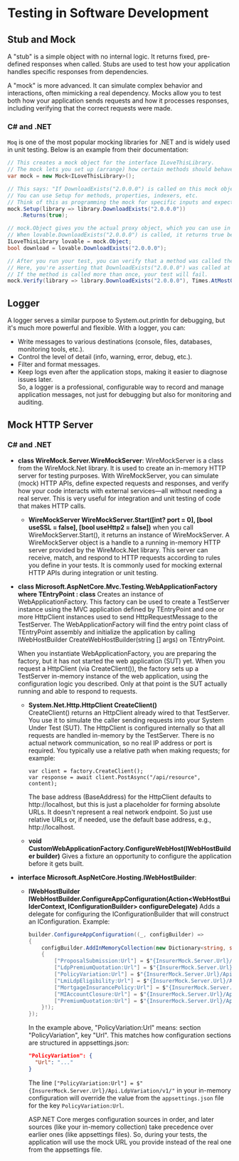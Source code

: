 # Testing in Software Development
## Stub and Mock
A "stub" is a simple object with no internal logic. It returns fixed, pre-defined responses when called. Stubs are used to test how your application handles specific responses from dependencies.

A "mock" is more advanced. It can simulate complex behavior and interactions, often mimicking a real dependency. Mocks allow you to test both how your application sends requests and how it processes responses, including verifying that the correct requests were made.

### C# and .NET
`Moq` is one of the most popular mocking libraries for .NET and is widely used in unit testing. Below is an example from their documentation:

```csharp
// This creates a mock object for the interface ILoveThisLibrary.
// The mock lets you set up (arrange) how certain methods should behave.
var mock = new Mock<ILoveThisLibrary>();

// This says: "If DownloadExists("2.0.0.0") is called on this mock object, return true."
// You can use Setup for methods, properties, indexers, etc.
// Think of this as programming the mock for specific inputs and expected outputs.
mock.Setup(library => library.DownloadExists("2.0.0.0"))
    .Returns(true);

// mock.Object gives you the actual proxy object, which you can use in your code just like an ordinary implementation of ILoveThisLibrary.
// When lovable.DownloadExists("2.0.0.0") is called, it returns true because of your setup.
ILoveThisLibrary lovable = mock.Object;
bool download = lovable.DownloadExists("2.0.0.0");

// After you run your test, you can verify that a method was called the way you expect.
// Here, you're asserting that DownloadExists("2.0.0.0") was called at most once on this mock object.
// If the method is called more than once, your test will fail.
mock.Verify(library => library.DownloadExists("2.0.0.0"), Times.AtMostOnce());
```

## Logger
A logger serves a similar purpose to System.out.println for debugging, but it's much more powerful and flexible. With a logger, you can:
- Write messages to various destinations (console, files, databases, monitoring tools, etc.).
- Control the level of detail (info, warning, error, debug, etc.).
- Filter and format messages.
- Keep logs even after the application stops, making it easier to diagnose issues later.  
So, a logger is a professional, configurable way to record and manage application messages, not just for debugging but also for monitoring and auditing.

## Mock HTTP Server
### C# and .NET
- **class WireMock.Server.WireMockServer**:
  WireMockServer is a class from the WireMock.Net library. It is used to create an in-memory HTTP server for testing purposes. With WireMockServer, you can simulate (mock) HTTP APIs, define expected requests and responses, and verify how your code interacts with external services—all without needing a real server. This is very useful for integration and unit testing of code that makes HTTP calls.
  - **WireMockServer WireMockServer.Start([int? port = 0], [bool useSSL = false], [bool useHttp2 = false])**
    when you call WireMockServer.Start(), it returns an instance of WireMockServer. A WireMockServer object is a handle to a running in-memory HTTP server provided by the WireMock.Net library. This server can receive, match, and respond to HTTP requests according to rules you define in your tests. It is commonly used for mocking external HTTP APIs during integration or unit testing.

- **class Microsoft.AspNetCore.Mvc.Testing.WebApplicationFactory<TEntryPoint> where TEntryPoint : class**
  Creates an instance of WebApplicationFactory<TEntryPoint>. This factory can be used to create a TestServer instance using the MVC application defined by TEntryPoint and one or more HttpClient instances used to send HttpRequestMessage to the TestServer. The WebApplicationFactory<TEntryPoint> will find the entry point class of TEntryPoint assembly and initialize the application by calling IWebHostBuilder CreateWebHostBuilder(string [] args) on TEntryPoint.

  When you instantiate WebApplicationFactory<TEntryPoint>, you are preparing the factory, but it has not started the web application (SUT) yet. When you request a HttpClient (via CreateClient()), the factory sets up a TestServer in-memory instance of the web application, using the configuration logic you described. Only at that point is the SUT actually running and able to respond to requests.
  - **System.Net.Http.HttpClient CreateClient()**  
    CreateClient() returns an HttpClient already wired to that TestServer. You use it to simulate the caller sending requests into your System Under Test (SUT). The HttpClient is configured internally so that all requests are handled in-memory by the TestServer. There is no actual network communication, so no real IP address or port is required. You typically use a relative path when making requests; for example:
    ```
    var client = factory.CreateClient();
    var response = await client.PostAsync("/api/resource", content);
    ```
    The base address (BaseAddress) for the HttpClient defaults to http://localhost, but this is just a placeholder for forming absolute URLs. It doesn't represent a real network endpoint. So just use relative URLs or, if needed, use the default base address, e.g., http://localhost.

  - **void CustomWebApplicationFactory.ConfigureWebHost(IWebHostBuilder builder)**
    Gives a fixture an opportunity to configure the application before it gets built.

- **interface Microsoft.AspNetCore.Hosting.IWebHostBuilder**:
  - **IWebHostBuilder IWebHostBuilder.ConfigureAppConfiguration(Action<WebHostBuilderContext, IConfigurationBuilder> configureDelegate)**
    Adds a delegate for configuring the IConfigurationBuilder that will construct an IConfiguration. Example:
    ```csharp
    builder.ConfigureAppConfiguration((_, configBuilder) =>
    {
        configBuilder.AddInMemoryCollection(new Dictionary<string, string>
        {
            ["ProposalSubmission:Url"] = $"{InsurerMock.Server.Url}/Api.LenderMortgageInsurance/v1.1/",
            ["LdpPremiumQuotation:Url"] = $"{InsurerMock.Server.Url}/Api.LDPPremiumQuotation/v1/",
            ["PolicyVariation:Url"] = $"{InsurerMock.Server.Url}/Api.LdpVariation/v1/",
            ["LmiLdpEligibility:Url"] = $"{InsurerMock.Server.Url}/Api.LMILDPEligibility/v1/",
            ["MortgageInsurancePolicy:Url"] = $"{InsurerMock.Server.Url}/Api.MortgageInsurancePolicy/v1/",
            ["MIAccountClosure:Url"] = $"{InsurerMock.Server.Url}/Api.MortgageInsuranceAccountClosure/v1/",
            ["PremiumQuotation:Url"] = $"{InsurerMock.Server.Url}/Api.LenderMortgageInsurance/v1.1/"
        }!);
    });
    ```
    In the example above, "PolicyVariation:Url" means: section "PolicyVariation", key "Url". This matches how configuration sections are structured in appsettings.json:
    ```json
    "PolicyVariation": {
      "Url": "..."
    }
    ```
    The line `["PolicyVariation:Url"] = $"{InsurerMock.Server.Url}/Api.LdpVariation/v1/"` in your in-memory configuration will override the value from the `appsettings.json` file for the key `PolicyVariation:Url`.

    ASP.NET Core merges configuration sources in order, and later sources (like your in-memory collection) take precedence over earlier ones (like appsettings files). So, during your tests, the application will use the mock URL you provide instead of the real one from the appsettings file.